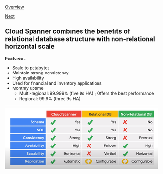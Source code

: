 [Overview](https://github.com/paulowe/gcp/blob/main/readme.md)

[Next](https://github.com/paulowe/gcp/blob/main/cloud-firestore.md)

## Cloud Spanner combines the benefits of relational database structure with non-relational horizontal scale

**Features :**
- Scale to petabytes
- Maintain strong consistency
- High availability
- Used for financial and inventory applications
- Monthly uptime
    - Multi-regional: 99.999% (five 9s HA) ; Offers the best performance
    - Regional: 99.9% (three 9s HA)

<img src="https://github.com/paulowe/gcp/blob/main/captures/Capture%2012.PNG" />
